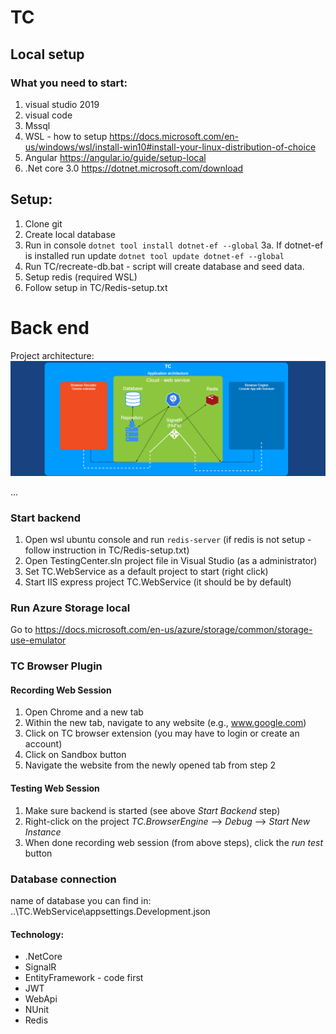 # TC
## Local setup
### What you need to start:
 1. visual studio 2019
 2. visual code
 3. Mssql
 4. WSL - how to setup https://docs.microsoft.com/en-us/windows/wsl/install-win10#install-your-linux-distribution-of-choice
 5. Angular https://angular.io/guide/setup-local
 6. .Net core 3.0 https://dotnet.microsoft.com/download
 
 ## Setup:
 1. Clone git
 2. Create local database
 3. Run in console `dotnet tool install dotnet-ef --global`
 3a. If dotnet-ef is installed run update `dotnet tool update dotnet-ef --global`
 4. Run TC/recreate-db.bat - script will create database and seed data.
 5. Setup redis (required WSL)
 6. Follow setup in TC/Redis-setup.txt
 
 
 # Back end
 Project architecture:
 ![alt text](https://raw.githubusercontent.com/mattx264/TC/master/diagrams/Untitled%20Diagram.png)

 ...
 ### Start backend
 1. Open wsl ubuntu console and run `redis-server` (if redis is not setup - follow instruction in TC/Redis-setup.txt)
 1. Open TestingCenter.sln project file in Visual Studio (as a administrator)
 2. Set TC.WebService as a default project to start (right click)
 3. Start IIS express project TC.WebService (it should be by default)
 ### Run Azure Storage local
 Go to https://docs.microsoft.com/en-us/azure/storage/common/storage-use-emulator
 ### TC Browser Plugin
 #### Recording Web Session
 1. Open Chrome and a new tab
 2. Within the new tab, navigate to any website (e.g., www.google.com)
 3. Click on TC browser extension (you may have to login or create an account)
 4. Click on Sandbox button
 5. Navigate the website from the newly opened tab from step 2
 #### Testing Web Session
 1. Make sure backend is started (see above *Start Backend* step)
 2. Right-click on the project *TC.BrowserEngine* --> *Debug* --> *Start New Instance*
 3. When done recording web session (from above steps), click the *run test* button
 
 
  ### Database connection
  name of database you can find in:
  ..\TC.WebService\appsettings.Development.json

 
 #### Technology:
* .NetCore
* SignalR
* EntityFramework - code first 
* JWT
* WebApi
* NUnit
* Redis
